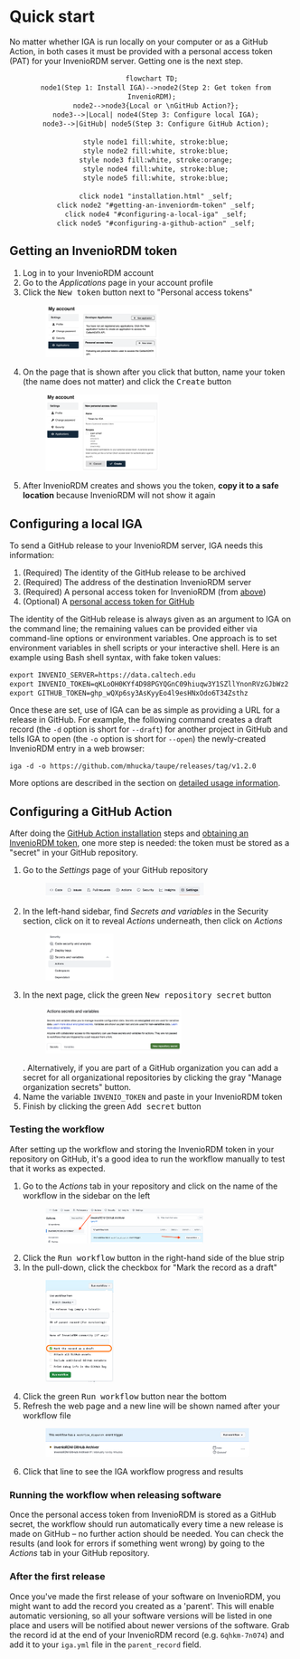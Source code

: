 # Quick start

No matter whether IGA is run locally on your computer or as a GitHub Action, in both cases it must be provided with a personal access token (PAT) for your InvenioRDM server. Getting one is the next step.

<div align="center">

```{mermaid}
flowchart TD;
  node1(Step 1: Install IGA)-->node2(Step 2: Get token from InvenioRDM);
  node2-->node3{Local or \nGitHub Action?};
  node3-->|Local| node4(Step 3: Configure local IGA);
  node3-->|GitHub| node5(Step 3: Configure GitHub Action);

  style node1 fill:white, stroke:blue;
  style node2 fill:white, stroke:blue;
  style node3 fill:white, stroke:orange;
  style node4 fill:white, stroke:blue;
  style node5 fill:white, stroke:blue;

  click node1 "installation.html" _self;
  click node2 "#getting-an-inveniordm-token" _self;
  click node4 "#configuring-a-local-iga" _self;
  click node5 "#configuring-a-github-action" _self;
```

</div>


## Getting an InvenioRDM token

1. Log in to your InvenioRDM account
2. Go to the _Applications_ page in your account profile
3. Click the <kbd>New token</kbd> button next to "Personal access tokens"<figure><img src="_static/media/get-invenio-pat.png" width="50%"></figure>
4. On the page that is shown after you click that button, name your token (the name does not matter) and click the <kbd>Create</kbd> button<figure><img src="_static/media/new-pat.png" width="50%"></figure>
5. After InvenioRDM creates and shows you the token, **copy it to a safe location** because InvenioRDM will not show it again

## Configuring a local IGA

To send a GitHub release to your InvenioRDM server, IGA needs this information:
1. (Required) The identity of the GitHub release to be archived
2. (Required) The address of the destination InvenioRDM server
3. (Required) A personal access token for InvenioRDM (from [above](#getting-an-inveniordm-token))
4. (Optional) A [personal access token for GitHub](https://docs.github.com/en/authentication/keeping-your-account-and-data-secure/creating-a-personal-access-token)

The identity of the GitHub release is always given as an argument to IGA on the command line; the remaining values can be provided either via command-line options or environment variables. One approach is to set environment variables in shell scripts or your interactive shell. Here is an example using Bash shell syntax, with fake token values:
```shell
export INVENIO_SERVER=https://data.caltech.edu
export INVENIO_TOKEN=qKLoOH0KYf4D98PGYQGnC09hiuqw3Y1SZllYnonRVzGJbWz2
export GITHUB_TOKEN=ghp_wQXp6sy3AsKyyEo4l9esHNxOdo6T34Zsthz
```

Once these are set, use of IGA can be as simple as providing a URL for a release in GitHub. For example, the following command creates a draft record (the `-d` option is short for `--draft`) for another project in GitHub and tells IGA to open (the `-o` option is short for `--open`) the newly-created InvenioRDM entry in a web browser:
```shell
iga -d -o https://github.com/mhucka/taupe/releases/tag/v1.2.0
```

More options are described in the section on [detailed usage information](cli-usage.md).


## Configuring a GitHub Action

After doing the [GitHub Action installation](installation.md) steps and [obtaining an InvenioRDM token](#getting-an-inveniordm-token), one more step is needed: the token must be stored as a "secret" in your GitHub repository.

1. Go to the _Settings_ page of your GitHub repository <figure><img src="_static/media/github-tabs.png" width="70%"></figure>
2. In the left-hand sidebar, find _Secrets and variables_ in the Security section, click on it to reveal _Actions_ underneath, then click on _Actions_<figure><img src="_static/media/github-sidebar-secrets.png" width="30%"></figure>
3. In the next page, click the green <kbd>New repository secret</kbd> button<figure><img src="_static/media/github-secrets.png" width="60%"></figure>. Alternatively, if you are part of a GitHub organization you can add a secret for all organizational repositories by clicking the gray "Manage organization secrets" button.
4. Name the variable `INVENIO_TOKEN` and paste in your InvenioRDM token
5. Finish by clicking the green <kbd>Add secret</kbd> button

### Testing the workflow

After setting up the workflow and storing the InvenioRDM token in your repository on GitHub, it's a good idea to run the workflow manually to test that it works as expected.

1. Go to the _Actions_ tab in your repository and click on the name of the workflow in the sidebar on the left<figure><img src="_static/media/github-run-workflow.png" width="70%"></figure>
2. Click the <kbd>Run workflow</kbd> button in the right-hand side of the blue strip
3. In the pull-down, click the checkbox for "Mark the record as a draft"<figure><img src="_static/media/github-workflow-options-circled.png" width="30%"></figure>
4. Click the green <kbd>Run workflow</kbd> button near the bottom
5. Refresh the web page and a new line will be shown named after your workflow file<figure><img src="_static/media/github-running-workflow.png" width="90%"></figure>
6. Click that line to see the IGA workflow progress and results


### Running the workflow when releasing software

Once the personal access token from InvenioRDM is stored as a GitHub secret, the workflow should run automatically every time a new release is made on GitHub &ndash; no further action should be needed. You can check the results (and look for errors if something went wrong) by going to the _Actions_ tab in your GitHub repository.

### After the first release

Once you've made the first release of your software on InvenioRDM, you might want to add the record you created as a 'parent'. This will enable automatic versioning, so all your software versions will be listed in one place and users will be notified about newer versions of the software. Grab the record id at the end of your InvenioRDM record (e.g. `6qhkm-7n074`) and add it to your `iga.yml` file in the `parent_record` field.
